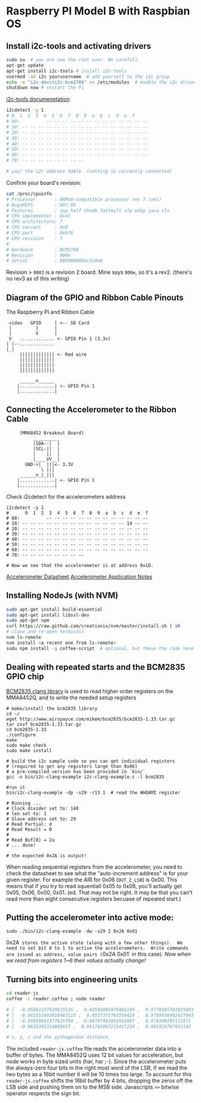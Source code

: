 # Raspberry PI Model B with Raspbian OS

## Install i2c-tools and activating drivers
```bash
sudo su  # you are now the root user. Be carefull.
apt-get update
apt-get install i2c-tools # install i2c-tools
usermod -aG i2c yourusername  # add yourself to the i2c group
echo -e "i2c-dev\ni2c-bcm2708" >> /etc/modules  # enable the i2c drivers
shutdown now # restart the Pi
```
[i2c-tools documenetation](http://www.lm-sensors.org/wiki/i2cToolsDocumentation)

```bash
i2cdetect -y 1
# 0  1  2  3  4  5  6  7  8  9  a  b  c  d  e  f
# 00:          -- -- -- -- -- -- -- -- -- -- -- -- --
# 10: -- -- -- -- -- -- -- -- -- -- -- -- -- -- -- --
# 20: -- -- -- -- -- -- -- -- -- -- -- -- -- -- -- --
# 30: -- -- -- -- -- -- -- -- -- -- -- -- -- -- -- --
# 40: -- -- -- -- -- -- -- -- -- -- -- -- -- -- -- --
# 50: -- -- -- -- -- -- -- -- -- -- -- -- -- -- -- --
# 60: -- -- -- -- -- -- -- -- -- -- -- -- -- -- -- --
# 70: -- -- -- -- -- -- -- --

# yay! the i2c address table. (nothing is currently connected)
```

Confirm your board's revision:
```bash
cat /proc/cpuinfo
# Processor       : ARMv6-compatible processor rev 7 (v6l)
# BogoMIPS        : 697.95
# Features        : swp half thumb fastmult vfp edsp java tls
# CPU implementer : 0x41
# CPU architecture: 7
# CPU variant     : 0x0
# CPU part        : 0xb76
# CPU revision    : 7
#
# Hardware        : BCM2708
# Revision        : 000e
# Serial          : 000000008ac3c8eb
```
Revision > `0003` is a revision 2 board.  Mine says `000e`, so it's a rev2.  (there's no rev3 as of this writing)

## Diagram of the GPIO and Ribbon Cable Pinouts
The Raspberry PI and Ribbon Cable
```
 video   GPIO     | <-- SD Card
 |         |      |
 |         V      |
 V   ............. <- GPIO Pin 1 (3.3v)
| |--.............
|_|
     ||||||||||||| <- Red wire
     |||||||||||||
     |||||||||||||
     |||||||||||||

     ______n______
    |.............| <- GPIO Pin 1
    |.............|
```

## Connecting the Accelerometer to the Ribbon Cable
```
     (MMA8452 Breakout Board)
          __________
          |SDA--|  |
          |SCL-||  |
          |    ||  |
          |____VV__|
       GND->|  |||<- 3.3V
             \ |||
     ______n_|_|||
    |.............| <- GPIO Pin 1
    |.............|
```

Check i2cdetect for the accelerometers address
```
i2cdetect -y 1
#      0  1  2  3  4  5  6  7  8  9  a  b  c  d  e  f
# 00:          -- -- -- -- -- -- -- -- -- -- -- -- --
# 10: -- -- -- -- -- -- -- -- -- -- -- -- -- 1d -- --
# 20: -- -- -- -- -- -- -- -- -- -- -- -- -- -- -- --
# 30: -- -- -- -- -- -- -- -- -- -- -- -- -- -- -- --
# 40: -- -- -- -- -- -- -- -- -- -- -- -- -- -- -- --
# 50: -- -- -- -- -- -- -- -- -- -- -- -- -- -- -- --
# 60: -- -- -- -- -- -- -- -- -- -- -- -- -- -- -- --
# 70: -- -- -- -- -- -- -- --

# Now we see that the accelerometer is at address 0x1D.
```
[Accelerometer Datasheet](http://www.freescale.com/files/sensors/doc/data_sheet/MMA8452Q.pdf)
[Accelerometer Application Notes](http://www.artekit.eu/resources/ak-mma8452/doc/AN4076.pdf)


## Installing NodeJs (with NVM)
```bash
sudo apt-get install build-essential
sudo apt-get install libssl-dev
sudo apt-get npm
curl https://raw.github.com/creationix/nvm/master/install.sh | sh
# close and re-open terminals
nvm ls-remote
nvm install <a recent one from ls-remote>
sodu npm install -g coffee-script  # optional, but these the code here is coffeescript
```

## Dealing with repeated starts and the BCM2835 GPIO chip
[BCM2835 clang library](http://www.airspayce.com/mikem/bcm2835/index.html) is used to read higher order registers on the MMA8452Q, and to write the needed setup registers
```
# make/install the bcm2835 library
cd ~/
wget http://www.airspayce.com/mikem/bcm2835/bcm2835-1.33.tar.gz
tar zxvf bcm2835-1.33.tar.gz
cd bcm2835-1.33
./configure
make
sudo make check
sudo make install

# build the i2c sample code so you can get individual registers
# (required to get any registers large than 0x06)
# a pre-compiled version has been provided in `bin/`
gcc -o bin/i2c-clang-example i2c-clang-example.c -l bcm2835

#run it
bin/i2c-clang-example -dp -s29 -r13 1  # read the WHOAMI register

# Running ...
# Clock divider set to: 148
# len set to: 1
# Slave address set to: 29
# Read Partial: d
# Read Result = 0
#
# Read Buf[0] = 2a
# ... done!

# the expected 0x2A is output!
```

When reading sequential registers from the accelerometer, you need to check the datasheet to see what the "auto-increment address" is for your given register.  For example the AIR for 0x06 (`OUT_Z_LSB`) is 0x00.  This means that if you try to read squentiall 0x05 to 0x08, you'll actually get 0x05, 0x06, 0x00, 0x01. (ed. That may not be right.  It may be that you can't read more than eight consecutive registers becuase of repeated start.)


## Putting the accelerometer into active mode:
```
sudo ./bin/i2c-clang-example -dw -s29 2 0x2A 0x01
```
0x2A` stores the active state (along with a few other things).  We need to set bit 0 to 1 to active the accelerometers.  Write commands are issued as address, value pairs (`0x2A 0x01` in this case).  *Now when we read from registers 1~6 their values actually change!*

## Turning bits into engineering units
```bash
cd reader-js
coffee -c reader.coffee ; node reader

# [  -0.05862237420615535 ,  0.04592085979482169 ,  0.9770395701025891  ] -  0.9798732722490773
# [  -0.061553492916463115 ,  0.0537371763556424 ,  0.9789936492427943  ] -  0.9823976190273559
# [  -0.05959941377625794 ,  0.04787493893502687 ,  0.970200293111871  ] -  0.9732074335180894
# [  -0.0625305324865657 ,  0.051783097215437224 ,  0.981924767953102  ] -  0.9852754978025334

# x, y, z and the pythagorean distance.
```
The included `reader-js.coffee` file reads the accelerometer data into a buffer of bytes.  The MMA8452Q uses 12 bit values for acceleration, but node works in byte sized units (har, har ;-).  Since the accelerometer puts the always-zero four bits in the right most word of the LSB, if we read the two bytes as a 16bit number it will be 10 times too large.  To account for this `reader-js.coffee` shifts the 16bit buffer by 4 bits, dropping the zeros off the LSB side and pushing them on to the MSB side.  Javascripts `>>` bitwise operator respects the sign bit.
